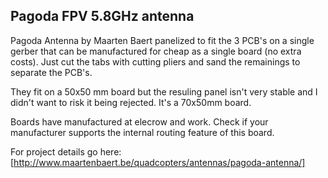 ## Pagoda FPV 5.8GHz antenna
Pagoda Antenna by Maarten Baert panelized to fit the 3 PCB's on a single gerber
that can be manufactured for cheap as a single board (no extra costs).
Just cut the tabs with cutting pliers and sand the remainings to separate the
PCB's.

They fit on a 50x50 mm board but the resuling panel isn't very stable and I didn't want
to risk it being rejected. It's a 70x50mm board.

Boards have manufactured at elecrow and work. Check if your manufacturer supports
the internal routing feature of this board.

For project details go here:
[http://www.maartenbaert.be/quadcopters/antennas/pagoda-antenna/]